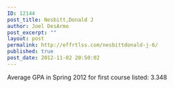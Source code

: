 ```yaml
---
ID: 12144
post_title: Nesbitt,Donald J
author: Joel DesArmo
post_excerpt: ""
layout: post
permalink: http://effrtlss.com/nesbittdonald-j-6/
published: true
post_date: 2012-11-02 20:50:02
---
```

<p>Average GPA in Spring 2012 for first course listed: 3.348</p>